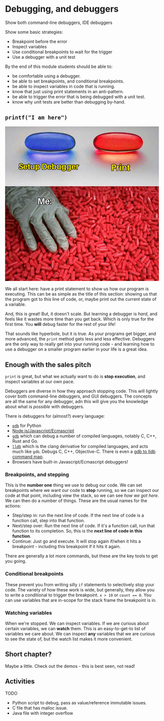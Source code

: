 Debugging, and debuggers
========================

Show both command-line debuggers, IDE debuggers

Show some basic strategies:

* Breakpoint before the error
* Inspect variables
* Use conditional breakpoints to wait for the trigger
* Use a debugger with a unit test

By the end of this module students should be able to:

* be comfortable using a debugger.
* be able to set breakpoints, and conditional breakpoints.
* be able to inspect variables in code that is running.
* know that just using print statements in an anti-pattern.
* be able to trigger the error that is being debugged with a unit test.
* know why unit tests are better than debugging by-hand.

`printf("I am here")`
---------------------

![Too true...](./images/red_pill.jpg)

We all start here: have a print statement to show us how our program is
executing. This can be as simple as the title of this section: showing us
that the program got to this line of code, or, maybe print out the current
state of a variable.

And, this is great! But, it doesn't scale. But learning a debugger is
*hard*, and feels like it wastes more time than you get back. Which is only
true for the first time. You **will** debug faster for the rest of your life!

That sounds like hyperbole, but it is true. As your programs get bigger, and
more advanced, the `print` method gets less and less effective. Debuggers
are the only way to really get into your running code - and learning
how to use a debugger on a smaller program earlier in your life is a great
idea.

Enough with the sales pitch
---------------------------

`print` is great, but what we actually want to do is
**stop execution**, and inspect variables at our own pace.

Debuggers are diverse in how they approach stopping code. This will lightly
cover both command-line debuggers, and GUI debuggers. The concepts are all the
same for any debugger, adn this will give you the knowledge about what is
*possible* with debuggers.

There is debuggers for (almost?) every language:

* [`pdb`](https://docs.python.org/3/library/pdb.html) for Python
* [Node.js/Javascript/Ecmascript](https://nodejs.org/api/debugger.html)
* [`gdb`](https://www.gnu.org/software/gdb/) which can debug a number of
  compiled languages, notably C, C++, Rust and Go.
* [`lldb`](https://lldb.llvm.org/) which is the clang
  derivative for compiled languages,
  and acts much like `gdb`. Debugs C, C++, Objective-C.
  There is even a
  [gdb to lldb command map](https://lldb.llvm.org/use/map.html).
* Browsers have built-in Javascript/Ecmascript debuggers!

### Breakpoints, and stepping

This is the **number one** thing we use to debug our code. We can
set breakpoints where we want our code to **stop** running, so we can inspect
our code at that point, including view the stack, so we can see
*how we got here*. We can then do a number of things.  These are the
usual names for the actions:

* Step/step in: run the next line of code. If the next line of code is a
  function call, step into that function.
* Next/step over: Run the next line of code. If it's a function call, run
  that function to its completion. So, this is the
  **next line of code in this function**.
* Continue: Just go and execute. It will stop again if/when it hits a
  breakpoint - including this breakpoint if it hits it again.

There are generally a lot more commands, but these are the key tools to
get you going.

### Conditional breakpoints

These prevent you from writing silly `if` statements to selectively stop
your code. The variety of how these work is wide, but generally, they allow
you to write a conditional to trigger the breakpoint. `x > 10` or `count == 0`.
You can use variables that are in-scope for the stack frame the breakpoint is
in.

### Watching variables

When we're stopped. We can inspect variables. If we are curious about
certain variables, we can **watch** them. This is an easy-to-get-to
list of variables we care about. We can inspect **any** variables that we are
curious to see the state of, but the watch list makes it more convenient.

Short chapter?
--------------

Maybe a little. Check out the demos - this is best seen, not read!

Activities
----------

TODO

* Python script to debug, pass as value/reference immutable issues.
* C file that has malloc issue.
* Java file with integer overflow
